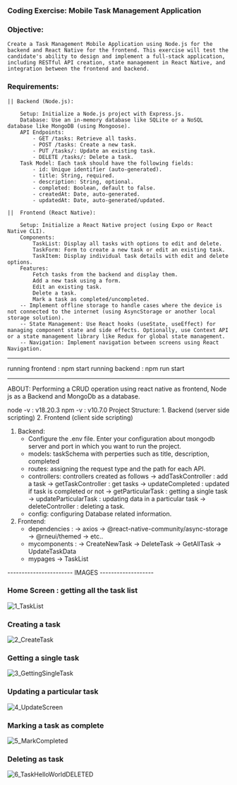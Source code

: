 ### Coding Exercise: Mobile Task Management Application

### Objective:

    Create a Task Management Mobile Application using Node.js for the backend and React Native for the frontend. This exercise will test the candidate's ability to design and implement a full-stack application, including RESTful API creation, state management in React Native, and integration between the frontend and backend.

### Requirements:

    || Backend (Node.js):

        Setup: Initialize a Node.js project with Express.js.
        Database: Use an in-memory database like SQLite or a NoSQL database like MongoDB (using Mongoose).
        API Endpoints:
            - GET /tasks: Retrieve all tasks.
            - POST /tasks: Create a new task.
            - PUT /tasks/: Update an existing task.
            - DELETE /tasks/: Delete a task.
        Task Model: Each task should have the following fields:
            - id: Unique identifier (auto-generated).
            - title: String, required.
            - description: String, optional.
            - completed: Boolean, default to false.
            - createdAt: Date, auto-generated.
            - updatedAt: Date, auto-generated/updated.

    ||  Frontend (React Native):

        Setup: Initialize a React Native project (using Expo or React Native CLI).
        Components:
            TaskList: Display all tasks with options to edit and delete.
            TaskForm: Form to create a new task or edit an existing task.
            TaskItem: Display individual task details with edit and delete options.
        Features:
            Fetch tasks from the backend and display them.
            Add a new task using a form.
            Edit an existing task.
            Delete a task.
            Mark a task as completed/uncompleted.
        -- Implement offline storage to handle cases where the device is not connected to the internet (using AsyncStorage or another local storage solution).
        -- State Management: Use React hooks (useState, useEffect) for managing component state and side effects. Optionally, use Context API or a state management library like Redux for global state management.
        -- Navigation: Implement navigation between screens using React Navigation.

---

running frontend : npm start
running backend : npm run start

---

ABOUT:
Performing a CRUD operation using react native as frontend, Node js as a Backend and MongoDb as a database.

node -v : v18.20.3
npm -v : v10.7.0
Project Structure: 1. Backend (server side scripting) 2. Frontend (client side scripting)

1. Backend:
   - Configure the .env file. Enter your configuration about mongodb server and port in which you want to run the project.
   - models: taskSchema with perperties such as title, description, completed
   - routes: assigning the request type and the path for each API.
   - controllers: controllers created as follows
     -> addTaskController : add a task
     -> getTaskController : get tasks
     -> updateCompleted : updated if task is completed or not
     -> getParticularTask : getting a single task
     -> updateParticularTask : updating data in a particular task
     -> deleteController : deleting a task.
   - config: configuring Database related information.
2. Frontend:
   - dependencies :
     -> axios
     -> @react-native-community/async-storage
     -> @rneui/themed
     -> etc..
   - mycomponents :
     -> CreateNewTask
     -> DeleteTask
     -> GetAllTask
     -> UpdateTaskData
   - mypages
     -> TaskList

----------------------- IMAGES -------------------

### Home Screen : getting all the task list
![1_TaskList](https://github.com/saurabh-kumar-coder/Mobile-Task-Management-Application/assets/26488830/f35438f1-2165-408b-8bb1-096a2ed874b5)

### Creating a task
![2_CreateTask](https://github.com/saurabh-kumar-coder/Mobile-Task-Management-Application/assets/26488830/9f1d6624-3b17-46dd-9c4a-5f5bb14e0aad)

### Getting a single task
![3_GettingSingleTask](https://github.com/saurabh-kumar-coder/Mobile-Task-Management-Application/assets/26488830/c6e131e7-5b27-478b-bc7f-b0ef2b458ed7)

### Updating a particular task
![4_UpdateScreen](https://github.com/saurabh-kumar-coder/Mobile-Task-Management-Application/assets/26488830/a43659ec-fa5a-46ec-a76f-2a67c00a2a54)

### Marking a task as complete
![5_MarkCompleted](https://github.com/saurabh-kumar-coder/Mobile-Task-Management-Application/assets/26488830/604be85b-ccc1-4049-9eb3-e20341822a3f)

### Deleting as task
![6_TaskHelloWorldDELETED](https://github.com/saurabh-kumar-coder/Mobile-Task-Management-Application/assets/26488830/5c1f56b5-cbee-49fa-a68d-56d2632c96d5)

